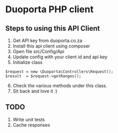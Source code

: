 Duoporta PHP client
============================

Steps to using this API Client
----------------------------
1. Get API key from duoporta.co.za
2. Install this api client using composer
3. Open file src/Config/Api
4. Update config with your client id and api key
5. Initialize class 
```!php
$request = new \Duoporta\Controllers\Request();
$result  = $request->getRanges();

```

6. Check the various methods under this class.
7. Sit back and love it :)

TODO
---------------------------
1. Write unit tests
2. Cache responses